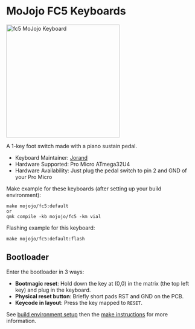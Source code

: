 # MoJojo FC5 Keyboards

<img alt="fc5 MoJojo Keyboard" src="https://fr.yamaha.com/fr/files/FC5_540x540_735x735_e57feecd8ec4f010c15e563740a6e7f9.jpg" width="300">

A 1-key foot switch made with a piano sustain pedal.

* Keyboard Maintainer: [Jorand](https://github.com/Jorand)
* Hardware Supported: Pro Micro ATmega32U4
* Hardware Availability: Just plug the pedal switch to pin 2 and GND of your Pro Micro

Make example for these keyboards (after setting up your build environment):

    make mojojo/fc5:default
    or
    qmk compile -kb mojojo/fc5 -km vial

Flashing example for this keyboard:
    
    make mojojo/fc5:default:flash

## Bootloader

Enter the bootloader in 3 ways:

* **Bootmagic reset**: Hold down the key at (0,0) in the matrix (the top left key) and plug in the keyboard.
* **Physical reset button**: Briefly short pads RST and GND on the PCB.
* **Keycode in layout**: Press the key mapped to `RESET`.

See [build environment setup](https://docs.qmk.fm/install-build-tools) then the [make instructions](https://docs.qmk.fm/build-compile-instructions) for more information.